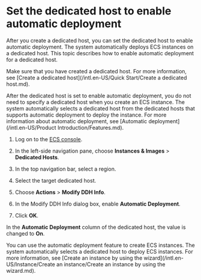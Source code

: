# Set the dedicated host to enable automatic deployment

After you create a dedicated host, you can set the dedicated host to enable automatic deployment. The system automatically deploys ECS instances on a dedicated host. This topic describes how to enable automatic deployment for a dedicated host.

Make sure that you have created a dedicated host. For more information, see [Create a dedicated host](/intl.en-US/Quick Start/Create a dedicated host.md).

After the dedicated host is set to enable automatic deployment, you do not need to specify a dedicated host when you create an ECS instance. The system automatically selects a dedicated host from the dedicated hosts that supports automatic deployment to deploy the instance. For more information about automatic deployment, see [Automatic deployment](/intl.en-US/Product Introduction/Features.md).

1.  Log on to the [ECS console](https://ecs.console.aliyun.com).

2.  In the left-side navigation pane, choose **Instances & Images** \> **Dedicated Hosts**.

3.  In the top navigation bar, select a region.

4.  Select the target dedicated host.

5.  Choose **Actions** \> **Modify DDH Info**.

6.  In the Modify DDH Info dialog box, enable **Automatic Deployment**.

7.  Click **OK**.


In the **Automatic Deployment** column of the dedicated host, the value is changed to **On**.

You can use the automatic deployment feature to create ECS instances. The system automatically selects a dedicated host to deploy ECS instances. For more information, see [Create an instance by using the wizard](/intl.en-US/Instance/Create an instance/Create an instance by using the wizard.md).

